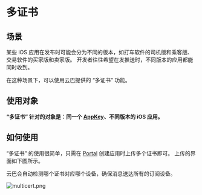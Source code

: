# 多证书

## 场景

某些 iOS 应用在发布时可能会分为不同的版本，如打车软件的司机版和乘客版、交易软件的买家版和卖家版。
开发者往往希望在发推送时，不同版本的应用都能同时收到。

在这种场景下，可以使用云巴提供的 “多证书” 功能。

## 使用对象

**“多证书” 针对的对象是：同一个 [AppKey](Product_KB_AppKey.md)、不同版本的 iOS 应用。**

## 如何使用

“多证书” 的使用很简单，只需在 [Portal](Product_KB_Portal.md) 创建应用时上传多个证书即可。
上传的界面如下图所示。


云巴会自动检测哪个证书对应哪个设备，确保消息送达所有的订阅设备。



![multicert.png](https://raw.githubusercontent.com/yunba/docs/master/image/for_kb/multicert.png)
